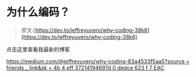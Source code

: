 # 为什么编码？

> 原文:[https://dev.to/jeffreyuvero/why-coding-38k6](https://dev.to/jeffreyuvero/why-coding-38k6)

点击这里查看我最新的博客

[https://medium.com/@jeffreyuvero/why-coding-83a4533f5aa5?source = friends _ link&sk = 4b 4 eff 37214194697d 0 dedce 623 f 7 EAC](https://medium.com/@jeffreyuvero/why-coding-83a4533f5aa5?source=friends_link&sk=4b4eff37214194697d0dedce623f7eac)